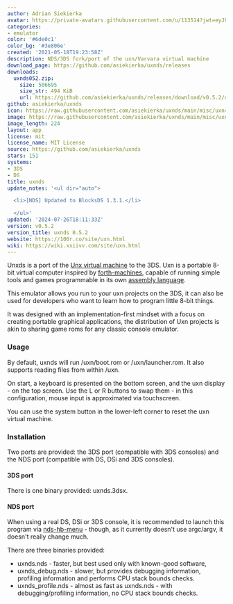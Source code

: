 ```yaml
---
author: Adrian Siekierka
avatar: https://private-avatars.githubusercontent.com/u/113514?jwt=eyJhbGciOiJIUzI1NiIsInR5cCI6IkpXVCJ9.eyJpc3MiOiJnaXRodWIuY29tIiwiYXVkIjoicmF3LmdpdGh1YnVzZXJjb250ZW50LmNvbSIsImtleSI6ImtleTEiLCJleHAiOjE3MzQ2MzM2NjAsIm5iZiI6MTczNDYzMjQ2MCwicGF0aCI6Ii91LzExMzUxNCJ9.Q7oJAO6hkU8uqKsdSFLKFfVWs715osU5kqcjQwm1NIo&v=4
categories:
- emulator
color: '#6de0c1'
color_bg: '#3e806e'
created: '2021-05-18T19:23:58Z'
description: NDS/3DS fork/port of the uxn/Varvara virtual machine
download_page: https://github.com/asiekierka/uxnds/releases
downloads:
  uxnds052.zip:
    size: 506695
    size_str: 494 KiB
    url: https://github.com/asiekierka/uxnds/releases/download/v0.5.2/uxnds052.zip
github: asiekierka/uxnds
icon: https://raw.githubusercontent.com/asiekierka/uxnds/main/misc/uxn48.png
image: https://raw.githubusercontent.com/asiekierka/uxnds/main/misc/uxn48.png
image_length: 224
layout: app
license: mit
license_name: MIT License
source: https://github.com/asiekierka/uxnds
stars: 151
systems:
- 3DS
- DS
title: uxnds
update_notes: '<ul dir="auto">

  <li>[NDS] Updated to BlocksDS 1.3.1.</li>

  </ul>'
updated: '2024-07-26T18:11:33Z'
version: v0.5.2
version_title: uxnds 0.5.2
website: https://100r.co/site/uxn.html
wiki: https://wiki.xxiivv.com/site/uxn.html
---
```

Unxds is a port of the [Unx virtual machine](https://wiki.xxiivv.com/site/uxn.html) to the 3DS. Uxn is a portable 8-bit virtual computer inspired by [forth-machines](https://en.wikipedia.org/wiki/Forth_(programming_language)), capable of running simple tools and games programmable in its own [assembly language](https://wiki.xxiivv.com/site/uxntal.html).

This emulator allows you run to your uxn projects on the 3DS, it can also be used for developers who want to learn how to program little 8-bit things.

It was designed with an implementation-first mindset with a focus on creating portable graphical applications, the distribution of Uxn projects is akin to sharing game roms for any classic console emulator.

### Usage
By default, uxnds will run /uxn/boot.rom or /uxn/launcher.rom. It also supports reading files from within /uxn.

On start, a keyboard is presented on the bottom screen, and the uxn display - on the top screen. Use the L or R buttons to swap them - in this configuration, mouse input is approximated via touchscreen.

You can use the system button in the lower-left corner to reset the uxn virtual machine.

### Installation
Two ports are provided: the 3DS port (compatible with 3DS consoles) and the NDS port (compatible with DS, DSi and 3DS consoles).

#### 3DS port
There is one binary provided: uxnds.3dsx.

#### NDS port
When using a real DS, DSi or 3DS console, it is recommended to launch this program via [nds-hb-menu](https://github.com/devkitPro/nds-hb-menu) - though, as it currently doesn't use argc/argv, it doesn't really change much.

There are three binaries provided:
- uxnds.nds - faster, but best used only with known-good software,
- uxnds_debug.nds - slower, but provides debugging information, profiling information and performs CPU stack bounds checks.
- uxnds_profile.nds - almost as fast as uxnds.nds - with debugging/profiling information, no CPU stack bounds checks.
